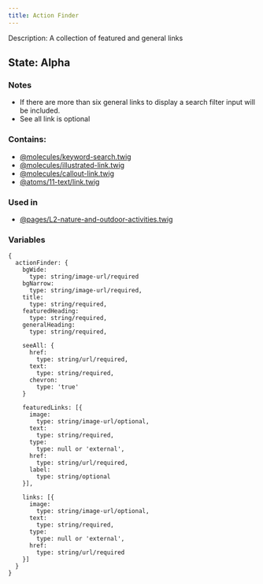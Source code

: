 ```yaml
--- 
title: Action Finder
--- 
```

Description: A collection of featured and general links

## State: Alpha 
### Notes 
- If there are more than six general links to display a search filter input will be included.
- See all link is optional

### Contains: 
- [@molecules/keyword-search.twig](?p=molecules-keyword-search) 
- [@molecules/illustrated-link.twig](?p=molecules-illustrated-link) 
- [@molecules/callout-link.twig](?p=molecules-callout-link) 
- [@atoms/11-text/link.twig](?p=atoms-link) 

### Used in 
- [@pages/L2-nature-and-outdoor-activities.twig](?p=pages-L2-nature-and-outdoor-activities) 

### Variables 
~~~ 
{
  actionFinder: {
    bgWide:
      type: string/image-url/required
    bgNarrow:
      type: string/image-url/required,
    title:
      type: string/required,
    featuredHeading:
      type: string/required,
    generalHeading:
      type: string/required,

    seeAll: {
      href: 
        type: string/url/required,
      text: 
        type: string/required,
      chevron:  
        type: 'true'
    }

    featuredLinks: [{
      image: 
        type: string/image-url/optional,
      text: 
        type: string/required,
      type: 
        type: null or 'external',
      href:  
        type: string/url/required,
      label:
        type: string/optional
    }],

    links: [{
      image: 
        type: string/image-url/optional,
      text: 
        type: string/required,
      type: 
        type: null or 'external',
      href:  
        type: string/url/required
    }]
  }
}
~~~ 